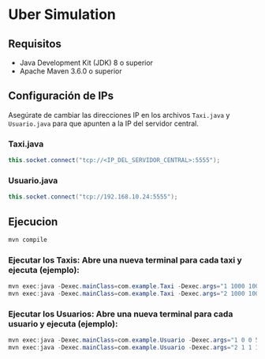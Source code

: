 # Uber Simulation

## Requisitos

- Java Development Kit (JDK) 8 o superior
- Apache Maven 3.6.0 o superior

## Configuración de IPs

Asegúrate de cambiar las direcciones IP en los archivos `Taxi.java` y `Usuario.java` para que apunten a la IP del servidor central.

### Taxi.java
```java
this.socket.connect("tcp://<IP_DEL_SERVIDOR_CENTRAL>:5555");
```
### Usuario.java
```java
this.socket.connect("tcp://192.168.10.24:5555");
```
## Ejecucion

```java
mvn compile
```
### Ejecutar los Taxis: Abre una nueva terminal para cada taxi y ejecuta (ejemplo):
```java
mvn exec:java -Dexec.mainClass=com.example.Taxi -Dexec.args="1 1000 1000 0 0 4 3"
mvn exec:java -Dexec.mainClass=com.example.Taxi -Dexec.args="2 1000 1000 1 1 4 3"
```

### Ejecutar los Usuarios: Abre una nueva terminal para cada usuario y ejecuta (ejemplo):
```java
mvn exec:java -Dexec.mainClass=com.example.Usuario -Dexec.args="1 0 0 5"
mvn exec:java -Dexec.mainClass=com.example.Usuario -Dexec.args="2 1 1 10"
```


